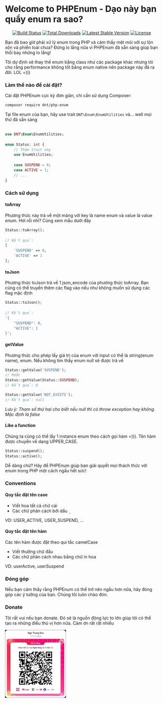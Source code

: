 # Welcome to PHPEnum - Dạo này bạn quẩy enum ra sao?

<p align="center">
<a href="https://github.com/ducconit/php-enum/actions"><img src="https://github.com/ducconit/php-enum/actions/workflows/test.yml/badge.svg" alt="Build Status"></a>
<a href="https://packagist.org/packages/dnt/php-enum"><img src="https://img.shields.io/packagist/dt/dnt/php-enum" alt="Total Downloads"></a>
<a href="https://packagist.org/packages/dnt/php-enum"><img src="https://img.shields.io/packagist/v/dnt/php-enum" alt="Latest Stable Version"></a>
<a href="https://packagist.org/packages/dnt/php-enum"><img src="https://img.shields.io/github/license/ducconit/php-enum" alt="License"></a>
</p>

Bạn đã bao giờ phải xử lý enum trong PHP và cảm thấy mệt mỏi với sự lộn xộn và phiền toái chưa? Đừng lo lắng nữa vì
PHPEnum đã sẵn sàng giúp bạn thổi bay những lo lắng!

Tôi dự định sẽ thay thế enum bằng class như các package khác nhưng tôi cho rằng performance không tốt bằng enum native
nên package này đã ra đời. LOL =)))

### Làm thế nào để cài đặt?

Cài đặt PHPEnum cực kỳ đơn giản, chỉ cần sử dụng Composer:

```bash
composer require dnt/php-enum
```

Tại file enum của bạn, hãy use trait `DNT\Enum\EnumUtilities` và... well mọi thứ đã sẵn sàng

```php

use DNT\Enum\EnumUtilities;

enum Status: int {
    // Thêm trait này
    use EnumUtilities;
    
    case SUSPEND = 0;
    case ACTIVE = 1;
    // ...
}
```

### Cách sử dụng

#### toArray

Phương thức này trả về một mảng với key là name enum và value là value enum. Hơi rối nhỉ? Cùng xem mẫu dưới đây

```php
Status::toArray();

// Kết quả:
[
    'SUSPEND' => 0,
    'ACTIVE' => 1
];
```

#### toJson

Phương thức toJson trả về 1 json_encode của phương thức toArray. Bạn cũng có thể truyền thêm các flag vào nếu như không
muốn sử dụng các flag mặc định

```php
Status::toJson();

// Kết quả:
'{
    "SUSPEND": 0,
    "ACTIVE": 1
}';
```

#### getValue

Phương thức cho phép lấy giá trị của enum với input có thể là string(enum name), enum. Nếu không tìm thấy enum null sẽ
được trả về

```php
Status::getValue('SUSPEND');
// Hoặc
Status::getValue(Status::SUSPEND);
// Kết quả: 0
```

```php
Status::getValue('NOT_EXISTS');
// Kết quả: null
```

*Lưu ý: Tham số thứ hai cho biết nếu null thì có throw exception hay không. Mặc định là false*

#### Like a function

Chúng ta cũng có thể lấy 1 instance enum theo cách gọi hàm =))). Tên hàm được chuyển về dạng UPPER_CASE.

```php
Status::suspend();
Status::active();
```

Dễ dàng chứ? Hãy để PHPEnum giúp bạn giải quyết mọi thách thức với enum trong PHP một cách ngầu hết sức!

### Conventions

#### Quy tắc đặt tên case

- Viết hoa tất cả chữ cái
- Các chữ phân cách bởi dấu `_`

VD: USER_ACTIVE, USER_SUSPEND, ...

#### Quy tắc đặt tên hàm

Các tên hàm được đặt theo qui tắc camelCase

- Viết thường chữ đầu
- Các chữ phân cách nhau bằng chữ in hoa

VD: userActive, userSuspend

### Đóng góp

Nếu bạn cảm thấy rằng PHPEnum có thể trở nên ngầu hơn nữa, hãy đóng góp các ý tưởng của bạn. Chúng tôi luôn chào đón.

### Donate

Tôi rất vui nếu bạn donate. Đó sẽ là nguồn động lực to lớn giúp tôi có thể tạo ra những điều thú vị hơn nữa. Cảm ơn rất
rất nhiều

<img src="https://raw.githubusercontent.com/ducconit/ducconit/master/assets/qr/mono.jpg" alt="Donate QR Mono" width="200px"/>
